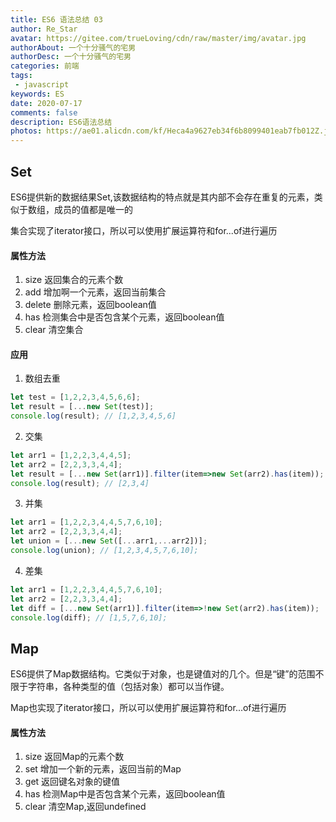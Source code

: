 ```yaml
---
title: ES6 语法总结 03
author: Re_Star
avatar: https://gitee.com/trueLoving/cdn/raw/master/img/avatar.jpg
authorAbout: 一个十分骚气的宅男
authorDesc: 一个十分骚气的宅男
categories: 前端
tags:
 - javascript
keywords: ES
date: 2020-07-17 
comments: false
description: ES6语法总结
photos: https://ae01.alicdn.com/kf/Heca4a9627eb34f6b8099401eab7fb012Z.jpg
---
```




## Set

ES6提供新的数据结果Set,该数据结构的特点就是其内部不会存在重复的元素，类似于数组，成员的值都是唯一的

集合实现了iterator接口，所以可以使用扩展运算符和for...of进行遍历


#### 属性方法
1. size 返回集合的元素个数
2. add  增加啊一个元素，返回当前集合
3. delete   删除元素，返回boolean值
4. has  检测集合中是否包含某个元素，返回boolean值
5. clear 清空集合

#### 应用

1. 数组去重

```js
let test = [1,2,2,3,4,5,6,6];
let result = [...new Set(test)];
console.log(result); // [1,2,3,4,5,6]
```
2. 交集

```js
let arr1 = [1,2,2,3,4,4,5];
let arr2 = [2,2,3,3,4,4];
let result = [...new Set(arr1)].filter(item=>new Set(arr2).has(item));
console.log(result); // [2,3,4]
```
3. 并集

```js
let arr1 = [1,2,2,3,4,4,5,7,6,10];
let arr2 = [2,2,3,3,4,4];
let union = [...new Set([...arr1,...arr2])];
console.log(union); // [1,2,3,4,5,7,6,10];
```
4. 差集

```js
let arr1 = [1,2,2,3,4,4,5,7,6,10];
let arr2 = [2,2,3,3,4,4];
let diff = [...new Set(arr1)].filter(item=>!new Set(arr2).has(item));
console.log(diff); // [1,5,7,6,10];
```

## Map

ES6提供了Map数据结构。它类似于对象，也是键值对的几个。但是“键”的范围不限于字符串，各种类型的值（包括对象）都可以当作键。

Map也实现了iterator接口，所以可以使用扩展运算符和for...of进行遍历

#### 属性方法
1. size 返回Map的元素个数
2. set  增加一个新的元素，返回当前的Map
3. get  返回键名对象的键值
4. has  检测Map中是否包含某个元素，返回boolean值
5. clear    清空Map,返回undefined